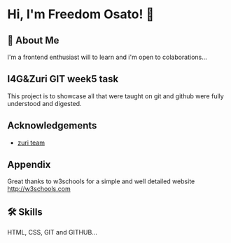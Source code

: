 
# Hi, I'm Freedom Osato! 👋

## 🚀 About Me
I'm a frontend enthusiast will to learn and i'm open to colaborations...


## I4G&Zuri GIT week5 task
This project is to showcase all that were taught on git and github were fully understood and digested.

## Acknowledgements
 - [zuri team](hppts://training.zuri.team)

## Appendix
Great thanks to w3schools for a simple and well detailed website
http://w3schools.com

## 🛠 Skills
HTML, CSS, GIT and GITHUB...

